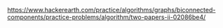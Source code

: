 https://www.hackerearth.com/practice/algorithms/graphs/biconnected-components/practice-problems/algorithm/two-papers-ii-02086be4/
